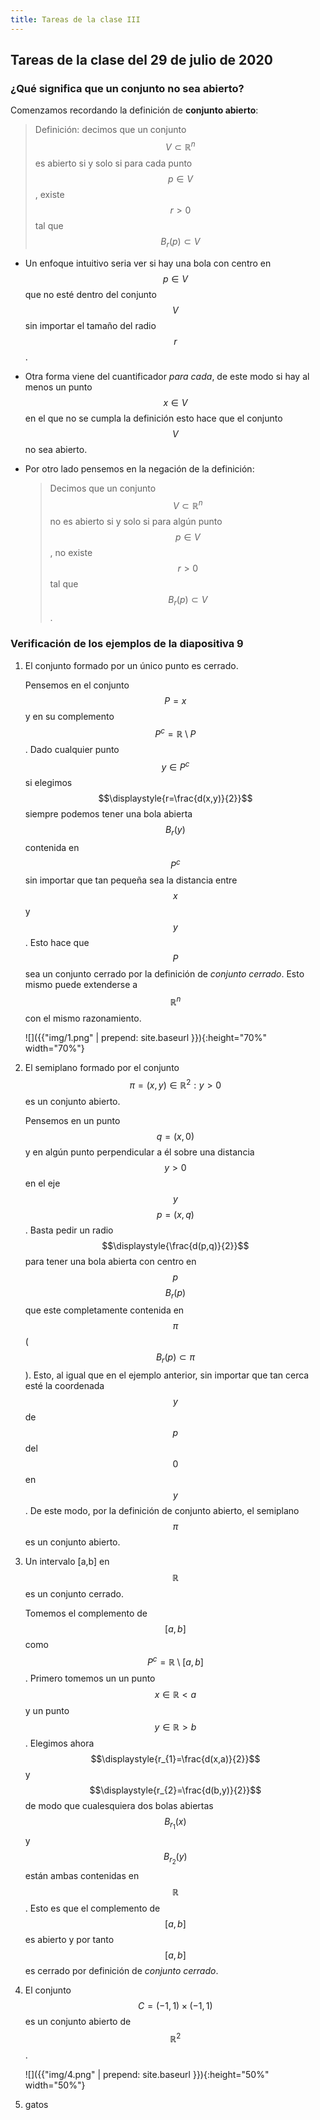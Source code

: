 ```yaml
---
title: Tareas de la clase III
---
```


## Tareas de la clase del 29 de julio de 2020

### ¿Qué significa que un conjunto no sea abierto?

Comenzamos recordando la definición de __conjunto abierto__:

> Definición: decimos que un conjunto $$V\subset\mathbb{R}^n$$ es abierto si y solo si para cada punto
$$p\in V$$, existe $$r>0$$ tal que $$B_{r}(p)\subset V$$

- Un enfoque intuitivo seria ver si hay una bola con centro en $$p\in V$$ que no esté dentro del conjunto $$V$$
sin importar el tamaño del radio $$r$$.

- Otra forma viene del cuantificador _para cada_, de este modo si hay al menos un punto $$x \in V$$
en el que no se cumpla la definición esto hace que el conjunto $$V$$ no sea abierto.

- Por otro lado pensemos en la negación de la definición:
	> Decimos que un conjunto $$V\subset\mathbb{R}^{n}$$ no es abierto si y solo si para algún punto 
	$$p\in V$$, no existe $$r>0$$ tal que $$B_{r}(p)\subset V$$.

### Verificación de los ejemplos de la diapositiva 9

1. El conjunto formado por un único punto es cerrado.
	
	Pensemos en el conjunto $$P={x}$$ y en su complemento $$P^{c}= \mathbb{R} \setminus P$$. Dado cualquier punto $$y\in P^{c}$$ si elegimos $$\displaystyle{r=\frac{d(x,y)}{2}}$$ siempre
	podemos tener una bola abierta $$B_{r}(y)$$ contenida en $$P^{c}$$ sin importar que tan pequeña sea la distancia
	entre $$x$$ y $$y$$. 
	Esto hace que $$P$$ sea un conjunto cerrado por la definición  de _conjunto cerrado_. 
	Esto mismo puede extenderse a $$\mathbb{R}^{n}$$ con el mismo razonamiento.

	![]({{"img/1.png" | prepend: site.baseurl }}){:height="70%" width="70%"}


2. El semiplano formado por el conjunto $$\pi ={(x,y)\in\mathbb{R}^{2}: y>0 }$$ es un conjunto abierto.

	Pensemos en un punto $$q=(x,0)$$ y en algún punto perpendicular a él sobre una distancia $$y>0$$ en el eje $$y$$
	$$p=(x,q)$$. Basta pedir un radio $$\displaystyle{\frac{d(p,q)}{2}}$$ para tener una bola abierta con centro en $$p$$
	$$B_{r}(p)$$ que este completamente contenida en $$\pi$$ ($$B_{r}(p)\subset\pi$$). Esto, al igual que en el ejemplo anterior, sin importar que tan cerca esté la coordenada $$y$$ de $$p$$ del $$0$$ en $$y$$.
	De este modo, por la definición de conjunto abierto, el semiplano $$\pi$$ es un conjunto abierto.

3. Un intervalo [a,b] en $$\mathbb{R}$$ es un conjunto cerrado.

	Tomemos el complemento de $$[a,b]$$ como $$P^{c}=\mathbb{R}\setminus [a,b]$$. Primero tomemos un un punto $$x\in\mathbb{R}<a$$ y un punto $$y\in\mathbb{R}>b$$. Elegimos ahora
	$$\displaystyle{r_{1}=\frac{d(x,a)}{2}}$$ y $$\displaystyle{r_{2}=\frac{d(b,y)}{2}}$$ de modo que cualesquiera dos bolas abiertas $$B_{r_{1}}(x)$$ y $$B_{r_{2}}(y)$$ están ambas contenidas en $$\mathbb{R}$$.
	Esto es que el complemento de $$[a,b]$$ es abierto y por tanto $$[a,b]$$ es cerrado por definición de _conjunto cerrado_.
	


4. El conjunto $$C=(-1,1)\times (-1,1)$$ es un conjunto abierto de $$\mathbb{R}^{2}$$.

	![]({{"img/4.png" | prepend: site.baseurl }}){:height="50%" width="50%"}


5. gatos
